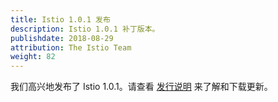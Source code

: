 ```yaml
---
title: Istio 1.0.1 发布
description: Istio 1.0.1 补丁版本。
publishdate: 2018-08-29
attribution: The Istio Team
weight: 82
---
```


我们高兴地发布了 Istio 1.0.1。请查看 [发行说明](/about/notes/1.0.1/) 来了解和下载更新。

